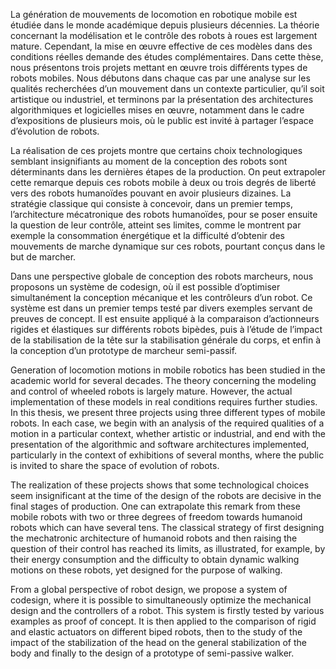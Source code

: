 La génération de mouvements de locomotion en robotique mobile est étudiée dans le monde académique depuis plusieurs
décennies. La théorie concernant la modélisation et le contrôle des robots à roues est largement mature. Cependant, la
mise en œuvre effective de ces modèles dans des conditions réelles demande des études complémentaires. Dans cette
thèse, nous présentons trois projets mettant en œuvre trois différents types de robots mobiles. Nous débutons dans
chaque cas par une analyse sur les qualités recherchées d’un mouvement dans un contexte particulier, qu’il soit
artistique ou industriel, et terminons par la présentation des architectures algorithmiques et logicielles mises en
œuvre, notamment dans le cadre d’expositions de plusieurs mois, où le public est invité à partager l’espace d’évolution
de robots.

La réalisation de ces projets montre que certains choix technologiques semblant insignifiants au moment de la
conception des robots sont déterminants dans les dernières étapes de la production. On peut extrapoler cette remarque
depuis ces robots mobile à deux ou trois degrés de liberté vers des robots humanoïdes pouvant en avoir plusieurs
dizaines. La stratégie classique qui consiste à concevoir, dans un premier temps, l’architecture mécatronique des
robots humanoïdes, pour se poser ensuite la question de leur contrôle, atteint ses limites, comme le montrent par
exemple la consommation énergétique et la difficulté d’obtenir des mouvements de marche dynamique sur ces robots,
pourtant conçus dans le but de marcher.

Dans une perspective globale de conception des robots marcheurs, nous proposons un système de codesign, où il est
possible d’optimiser simultanément la conception mécanique et les contrôleurs d’un robot. Ce système est dans un
premier temps testé par divers exemples servant de preuves de concept. Il est ensuite appliqué à la comparaison
d’actionneurs rigides et élastiques sur différents robots bipèdes, puis à l’étude de l’impact de la stabilisation de la
tête sur la stabilisation générale du corps, et enfin à la conception d’un prototype de marcheur semi-passif.


Generation of locomotion motions in mobile robotics has been studied in the academic world for several
decades. The theory concerning the modeling and control of wheeled robots is largely mature. However, the actual
implementation of these models in real conditions requires further studies. In this thesis, we present three projects
using three different types of mobile robots. In each case, we begin with an analysis of the required qualities of
a motion in a particular context, whether artistic or industrial, and end with the presentation of the algorithmic
and software architectures implemented, particularly in the context of exhibitions of several months, where the public
is invited to share the space of evolution of robots.

The realization of these projects shows that some technological choices seem insignificant at the time of the design of
the robots are decisive in the final stages of production. One can extrapolate this remark from these mobile robots
with two or three degrees of freedom towards humanoid robots which can have several tens. The classical strategy of
first designing the mechatronic architecture of humanoid robots and then raising the question of their control has
reached its limits, as illustrated, for example, by their energy consumption and the difficulty to obtain dynamic
walking motions on these robots, yet designed for the purpose of walking.

From a global perspective of robot design, we propose a system of codesign, where it is possible to simultaneously
optimize the mechanical design and the controllers of a robot. This system is firstly tested by various examples as
proof of concept. It is then applied to the comparison of rigid and elastic actuators on different biped robots, then
to the study of the impact of the stabilization of the head on the general stabilization of the body and finally to the
design of a prototype of semi-passive walker.
